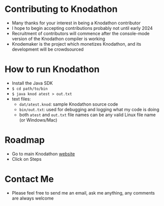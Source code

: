 # Contributing to Knodathon
* Many thanks for your interest in being a Knodathon contributor
* I hope to begin accepting contributions probably not until early 2024
* Recruitment of contributors will commence after the console-mode version of the Knodathon compiler is working
* Knodemaker is the project which monetizes Knodathon, and its development will be crowdsourced
# How to run Knodathon
* Install the Java SDK
* `$ cd path/to/bin`
* `$ java knod atest > out.txt`
* text files:
  * `dat/atest.knod`: sample Knodathon source code
  * `bin/out.txt`: used for debugging and logging what my code is doing
  * both `atest` and `out.txt` file names can be any valid Linux file name (or Windows/Mac)
# Roadmap
* Go to main Knodathon [website](http://knodathon.org)
* Click on Steps
# Contact Me
* Please feel free to send me an email, ask me anything, any comments are always welcome

